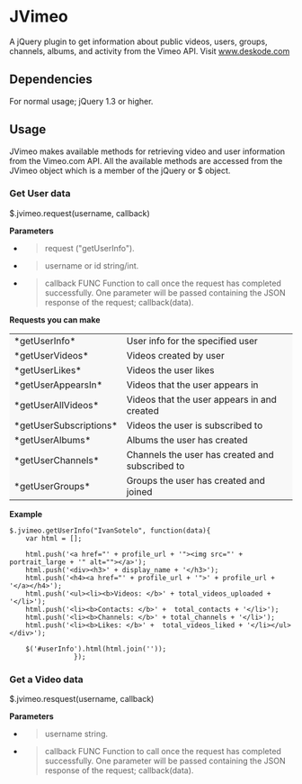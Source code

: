 JVimeo
======

A jQuery plugin to get information about public videos, users, groups, channels, albums, and activity from the Vimeo API. 
Visit www.deskode.com

## Dependencies
For normal usage; jQuery 1.3 or higher.

## Usage
JVimeo makes available methods for retrieving video and user information from the Vimeo.com API. All the available methods are accessed from the JVimeo object which is a member of the jQuery or $ object.

### Get User data
$.jvimeo.request(username, callback)

**Parameters**
* > request ("getUserInfo").
* > username or id string/int.
* > callback FUNC Function to call once the request has completed successfully. One parameter will be passed containing the JSON response of the request; callback(data).

**Requests you can make**
<table border="0" bordercolor="#FFCC00" style="background-color:#f8f8f8" width="100%" cellpadding="3" cellspacing="3">
	<tr>
		<td>*getUserInfo*</td>
		<td>User info for the specified user</td>
	</tr>
	<tr>
		<td>*getUserVideos*</td>
		<td>Videos created by user</td>
	</tr>
	<tr>
		<td>*getUserLikes*</td>
		<td>Videos the user likes</td>
	</tr>
	<tr>
		<td>*getUserAppearsIn*</td>
		<td>Videos that the user appears in</td>
	</tr>
	<tr>
		<td>*getUserAllVideos*</td>
		<td>Videos that the user appears in and created</td>
	</tr>
	<tr>
		<td>*getUserSubscriptions*</td>
		<td>Videos the user is subscribed to</td>
	</tr>
	<tr>
		<td>*getUserAlbums*</td>
		<td>Albums the user has created</td>
	</tr>
	<tr>
		<td>*getUserChannels*</td>
		<td>Channels the user has created and subscribed to</td>
	</tr>
	<tr>
		<td>*getUserGroups*</td>
		<td>Groups the user has created and joined</td>
	</tr>
</table>

**Example**
```
$.jvimeo.getUserInfo("IvanSotelo", function(data){
    var html = [];

    html.push('<a href="' + profile_url + '"><img src="' +  portrait_large + '" alt=""></a>');
    html.push('<div><h3>' + display_name + '</h3>');
    html.push('<h4><a href="' + profile_url + '">' + profile_url + '</a></h4>');
    html.push('<ul><li><b>Videos: </b>' + total_videos_uploaded + '</li>');
    html.push('<li><b>Contacts: </b>' +  total_contacts + '</li>');
    html.push('<li><b>Channels: </b>' + total_channels + '</li>');
    html.push('<li><b>Likes: </b>' +  total_videos_liked + '</li></ul></div>');

    $('#userInfo').html(html.join(''));
                });    
```

### Get a Video data
$.jvimeo.resquest(username, callback)

**Parameters**
* > username string.
* > callback FUNC Function to call once the request has completed successfully. One parameter will be passed containing the JSON response of the request; callback(data).

